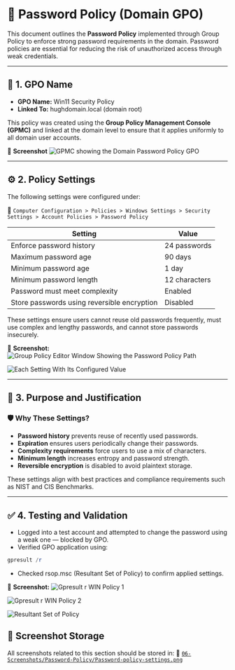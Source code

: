 # 🔐 Password Policy (Domain GPO)

This document outlines the **Password Policy** implemented through Group Policy to enforce strong password requirements in the domain. Password policies are essential for reducing the risk of unauthorized access through weak credentials.

---

## 📛 1. GPO Name

- **GPO Name:** Win11 Security Policy
- **Linked To:** hughdomain.local (domain root)

This policy was created using the **Group Policy Management Console (GPMC)** and linked at the domain level to ensure that it applies uniformly to all domain user accounts.

📸 **Screenshot**
![GPMC showing the Domain Password Policy GPO](https://github.com/user-attachments/assets/29c96aa3-0f43-4468-8f87-873f40e98004)

---

## ⚙️ 2. Policy Settings

The following settings were configured under:

📂 `Computer Configuration > Policies > Windows Settings > Security Settings > Account Policies > Password Policy`

| Setting                               | Value                |
|---------------------------------------|----------------------|
| Enforce password history              | 24 passwords         |
| Maximum password age                  | 90 days              |
| Minimum password age                  | 1 day                |
| Minimum password length               | 12 characters        |
| Password must meet complexity         | Enabled              |
| Store passwords using reversible encryption | Disabled         |

These settings ensure users cannot reuse old passwords frequently, must use complex and lengthy passwords, and cannot store passwords insecurely.

📸 **Screenshot:**
![Group Policy Editor Window Showing the Password Policy Path](https://github.com/user-attachments/assets/1ce841d1-5c09-4be7-9196-b48c0d8c84ae)

![Each Setting With Its Configured Value](https://github.com/user-attachments/assets/4938bd3a-8efd-421a-9a8c-82eaf0f54a4f)

---

## 📌 3. Purpose and Justification

### 🛡️ Why These Settings?

- **Password history** prevents reuse of recently used passwords.
- **Expiration** ensures users periodically change their passwords.
- **Complexity requirements** force users to use a mix of characters.
- **Minimum length** increases entropy and password strength.
- **Reversible encryption** is disabled to avoid plaintext storage.

These settings align with best practices and compliance requirements such as NIST and CIS Benchmarks.

---

## ✅ 4. Testing and Validation

- Logged into a test account and attempted to change the password using a weak one — blocked by GPO.
- Verified GPO application using:
```powershell
gpresult /r
```
- Checked rsop.msc (Resultant Set of Policy) to confirm applied settings.

📸 **Screenshot:**
![Gpresult r WIN Policy 1](https://github.com/user-attachments/assets/c63c2776-fa06-4c92-bdc7-04b2bb9a799c)

![Gpresult r WIN Policy 2](https://github.com/user-attachments/assets/9b587325-82d6-496c-b71c-08e89f52737d)

![Resultant Set of Policy](https://github.com/user-attachments/assets/2427206f-ffe8-4c92-9ec9-854ad33702a6)

## 📁 Screenshot Storage
All screenshots related to this section should be stored in:
📂 [`06-Screenshots/Password-Policy/Password-policy-settings.png`](https://github.com/Hugh-Kumbi/Hugh-Kumbi-Active-Directory-Lab/blob/main/06-Screenshots/VII.%20Password-Policy/Password-Policy-Settings.md)
